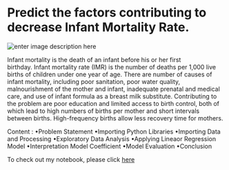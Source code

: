 # Predict the factors contributing to decrease Infant Mortality Rate.

![enter image description here](https://images.indianexpress.com/2017/03/imr.jpg)

Infant mortality is the death of an infant before his or her first birthday. Infant mortality rate (IMR) is the number of deaths per 1,000 live births of children under one year of age.
There are number of causes of infant mortality, including poor sanitation, poor water quality, malnourishment of the mother and infant, inadequate prenatal and medical care, and use of infant formula as a breast milk substitute. Contributing to the problem are poor education and limited access to birth control, both of which lead to high numbers of births per mother and short intervals between births. High-frequency births allow less recovery time for mothers. 


Content :
•Problem Statement
•Importing Python Libraries
•Importing Data and Processing
•Exploratory Data Analysis
•Applying Lineaor Regression Model
•Interpretation Model Coefficient
•Model Evaluation
•Conclusion

To check out my notebook, please click [here](https://github.com/SameniNarayanRao/Predict_the_factors_contributing_to_decrease--IMR/blob/main/Predict%20IMR.ipynb)

